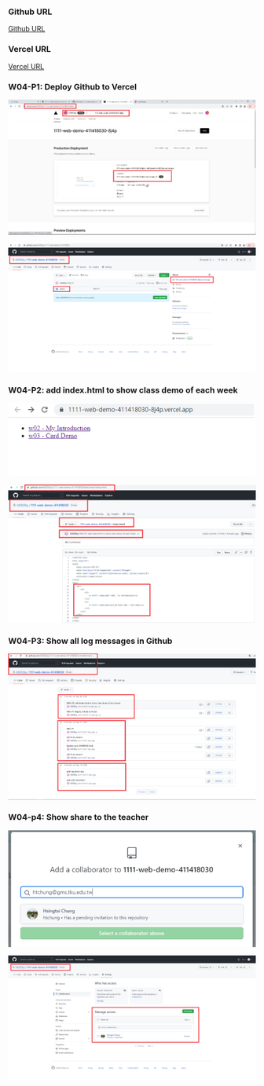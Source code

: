 ### Github URL

[Github URL](https://github.com/k9202ky/1111-web-demo-411418030)

### Vercel URL

[Vercel URL](https://1111-web-demo-411418030-8j4p.vercel.app/)

### W04-P1: Deploy Github to Vercel

![](w04-p1.png)

![](w04-p2.png)

### W04-P2: add index.html to show class demo of each week

![](w04-p3.png)

![](w04-p4.png)

### W04-P3: Show all log messages in Github

![](w04-p5.png)

### W04-p4: Show share to the teacher

![](w04-p6.png)

![](w04-p7.png)
